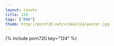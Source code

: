 ```yaml
--- 
layout: sieutv
title: 124
tags: ["000"]
thumb: http://porn720.net/video/124/poster.jpg
---
```

{% include porn720 key="124" %} 
